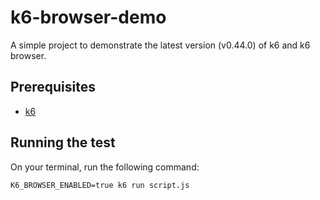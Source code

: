 # k6-browser-demo

A simple project to demonstrate the latest version (v0.44.0) of k6 and k6 browser.

## Prerequisites

- [k6](https://k6.io/docs/get-started/installation/)

## Running the test

On your terminal, run the following command:

`K6_BROWSER_ENABLED=true k6 run script.js`
